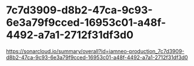 # 7c7d3909-d8b2-47ca-9c93-6e3a79f9cced-16953c01-a48f-4492-a7a1-2712f31df3d0
https://sonarcloud.io/summary/overall?id=iamneo-production_7c7d3909-d8b2-47ca-9c93-6e3a79f9cced-16953c01-a48f-4492-a7a1-2712f31df3d0
